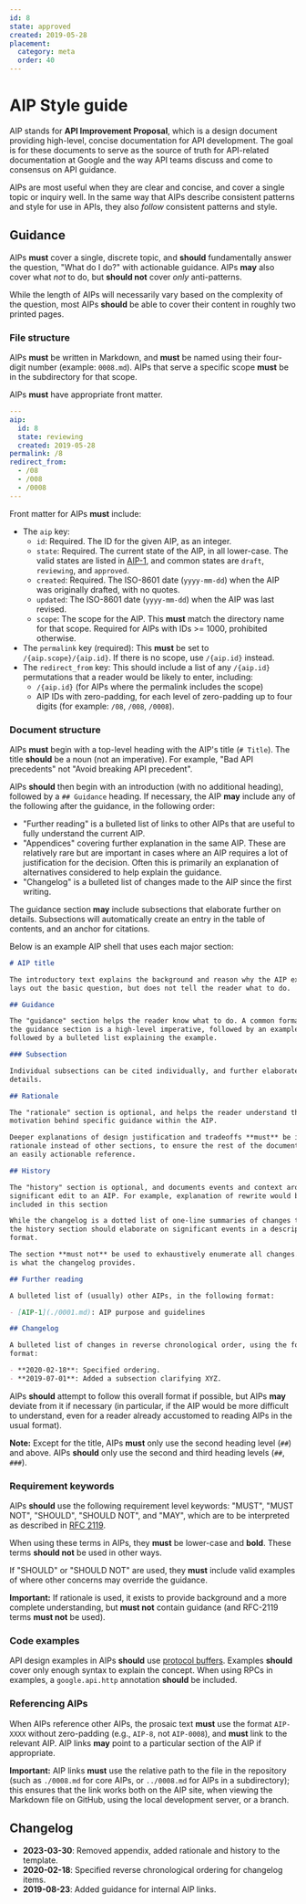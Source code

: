 ```yaml
---
id: 8
state: approved
created: 2019-05-28
placement:
  category: meta
  order: 40
---
```


# AIP Style guide

AIP stands for **API Improvement Proposal**, which is a design document
providing high-level, concise documentation for API development. The goal is for
these documents to serve as the source of truth for API-related documentation at
Google and the way API teams discuss and come to consensus on API guidance.

AIPs are most useful when they are clear and concise, and cover a single topic
or inquiry well. In the same way that AIPs describe consistent patterns and
style for use in APIs, they also _follow_ consistent patterns and style.

## Guidance

AIPs **must** cover a single, discrete topic, and **should** fundamentally
answer the question, "What do I do?" with actionable guidance. AIPs **may** also
cover what _not_ to do, but **should not** cover _only_ anti-patterns.

While the length of AIPs will necessarily vary based on the complexity of the
question, most AIPs **should** be able to cover their content in roughly two
printed pages.

### File structure

AIPs **must** be written in Markdown, and **must** be named using their
four-digit number (example: `0008.md`). AIPs that serve a specific scope
**must** be in the subdirectory for that scope.

AIPs **must** have appropriate front matter.

```yaml
---
aip:
  id: 8
  state: reviewing
  created: 2019-05-28
permalink: /8
redirect_from:
  - /08
  - /008
  - /0008
---

```

Front matter for AIPs **must** include:

- The `aip` key:
  - `id`: Required. The ID for the given AIP, as an integer.
  - `state`: Required. The current state of the AIP, in all lower-case. The
    valid states are listed in [AIP-1][], and common states are `draft`,
    `reviewing`, and `approved`.
  - `created`: Required. The ISO-8601 date (`yyyy-mm-dd`) when the AIP was
    originally drafted, with no quotes.
  - `updated`: The ISO-8601 date (`yyyy-mm-dd`) when the AIP was last revised.
  - `scope`: The scope for the AIP. This **must** match the directory name for
    that scope. Required for AIPs with IDs >= 1000, prohibited otherwise.
- The `permalink` key (required): This **must** be set to
  `/{aip.scope}/{aip.id}`. If there is no scope, use `/{aip.id}` instead.
- The `redirect_from` key: This should include a list of any `/{aip.id}`
  permutations that a reader would be likely to enter, including:
  - `/{aip.id}` (for AIPs where the permalink includes the scope)
  - AIP IDs with zero-padding, for each level of zero-padding up to four digits
    (for example: `/08`, `/008`, `/0008`).

### Document structure

AIPs **must** begin with a top-level heading with the AIP's title (`# Title`).
The title **should** be a noun (not an imperative). For example, "Bad API
precedents" not "Avoid breaking API precedent".

AIPs **should** then begin with an introduction (with no additional heading),
followed by a `## Guidance` heading. If necessary, the AIP **may** include any
of the following after the guidance, in the following order:

- "Further reading" is a bulleted list of links to other AIPs that are useful to
  fully understand the current AIP.
- "Appendices" covering further explanation in the same AIP. These are
  relatively rare but are important in cases where an AIP requires a lot of
  justification for the decision. Often this is primarily an explanation of
  alternatives considered to help explain the guidance.
- "Changelog" is a bulleted list of changes made to the AIP since the first
  writing.

The guidance section **may** include subsections that elaborate further on
details. Subsections will automatically create an entry in the table of
contents, and an anchor for citations.

Below is an example AIP shell that uses each major section:

```md
# AIP title

The introductory text explains the background and reason why the AIP exists. It
lays out the basic question, but does not tell the reader what to do.

## Guidance

The "guidance" section helps the reader know what to do. A common format for
the guidance section is a high-level imperative, followed by an example,
followed by a bulleted list explaining the example.

### Subsection

Individual subsections can be cited individually, and further elaborate
details.

## Rationale

The "rationale" section is optional, and helps the reader understand the
motivation behind specific guidance within the AIP.

Deeper explanations of design justification and tradeoffs **must** be in the
rationale instead of other sections, to ensure the rest of the document acts as
an easily actionable reference.

## History

The "history" section is optional, and documents events and context around a
significant edit to an AIP. For example, explanation of rewrite would be
included in this section

While the changelog is a dotted list of one-line summaries of changes to an AIP,
the history section should elaborate on significant events in a descriptive
format.

The section **must not** be used to exhaustively enumerate all changes. This
is what the changelog provides.

## Further reading

A bulleted list of (usually) other AIPs, in the following format:

- [AIP-1](./0001.md): AIP purpose and guidelines

## Changelog

A bulleted list of changes in reverse chronological order, using the following
format:

- **2020-02-18**: Specified ordering.
- **2019-07-01**: Added a subsection clarifying XYZ.
```

AIPs **should** attempt to follow this overall format if possible, but AIPs
**may** deviate from it if necessary (in particular, if the AIP would be more
difficult to understand, even for a reader already accustomed to reading AIPs in
the usual format).

**Note:** Except for the title, AIPs **must** only use the second heading level
(`##`) and above. AIPs **should** only use the second and third heading levels
(`##`, `###`).

### Requirement keywords

AIPs **should** use the following requirement level keywords: "MUST", "MUST
NOT", "SHOULD", "SHOULD NOT", and "MAY", which are to be interpreted as
described in [RFC 2119][].

When using these terms in AIPs, they **must** be lower-case and **bold**. These
terms **should not** be used in other ways.

If "SHOULD" or "SHOULD NOT" are used, they **must** include valid examples of
where other concerns may override the guidance.

**Important:** If rationale is used, it exists to provide background and a more
complete understanding, but **must not** contain guidance (and RFC-2119 terms
**must not** be used).

### Code examples

API design examples in AIPs **should** use [protocol buffers][]. Examples
**should** cover only enough syntax to explain the concept. When using RPCs in
examples, a `google.api.http` annotation **should** be included.

### Referencing AIPs

When AIPs reference other AIPs, the prosaic text **must** use the format
`AIP-XXXX` without zero-padding (e.g., `AIP-8`, not `AIP-0008`), and **must**
link to the relevant AIP. AIP links **may** point to a particular section of the
AIP if appropriate.

**Important:** AIP links **must** use the relative path to the file in the
repository (such as `./0008.md` for core AIPs, or `../0008.md` for AIPs in a
subdirectory); this ensures that the link works both on the AIP site, when
viewing the Markdown file on GitHub, using the local development server, or a
branch.

[aip-1]: ./0001.md
[protocol buffers]: https://developers.google.com/protocol-buffers/
[rfc 2119]: https://www.ietf.org/rfc/rfc2119.txt

## Changelog

- **2023-03-30**: Removed appendix, added rationale and history to the template.
- **2020-02-18**: Specified reverse chronological ordering for changelog items.
- **2019-08-23**: Added guidance for internal AIP links.